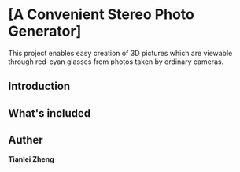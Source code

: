 # [A Convenient Stereo Photo Generator]
This project enables easy creation of 3D pictures which are viewable through red-cyan glasses from photos taken by ordinary cameras.

## Introduction

## What's included

## Auther

**Tianlei Zheng**
